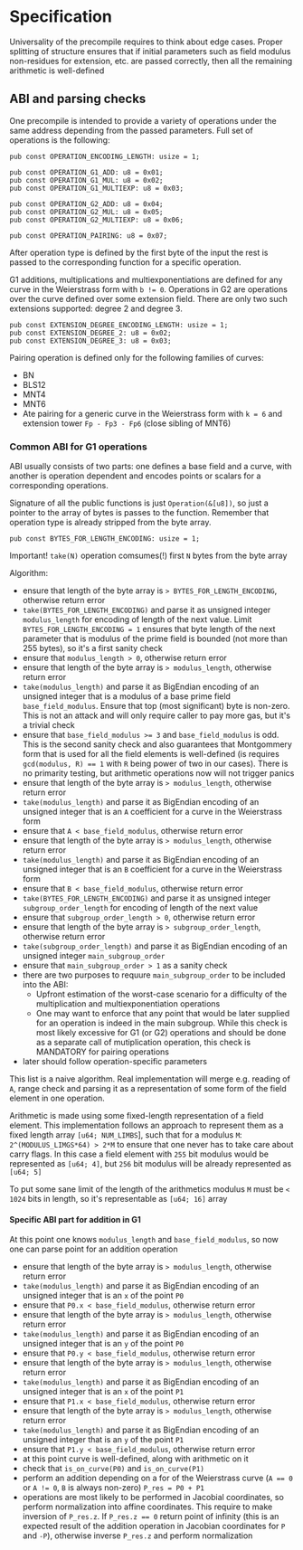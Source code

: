 # Specification

Universality of the precompile requires to think about edge cases. Proper splitting of structure ensures that if initial parameters such as field modulus non-residues for extension, etc. are passed correctly, then all the remaining arithmetic is well-defined

## ABI and parsing checks

One precompile is intended to provide a variety of operations under the same address depending from the passed parameters. Full set of operations is the following:
```
pub const OPERATION_ENCODING_LENGTH: usize = 1;

pub const OPERATION_G1_ADD: u8 = 0x01;
pub const OPERATION_G1_MUL: u8 = 0x02;
pub const OPERATION_G1_MULTIEXP: u8 = 0x03;

pub const OPERATION_G2_ADD: u8 = 0x04;
pub const OPERATION_G2_MUL: u8 = 0x05;
pub const OPERATION_G2_MULTIEXP: u8 = 0x06;

pub const OPERATION_PAIRING: u8 = 0x07;
```

After operation type is defined by the first byte of the input the rest is passed to the corresponding function for a specific operation.

G1 additions, multiplications and multiexponentiations are defined for any curve in the Weierstrass form with `b != 0`. Operations in G2 are operations over the curve defined over some extension field. There are only two such extensions supported: degree 2 and degree 3.

```
pub const EXTENSION_DEGREE_ENCODING_LENGTH: usize = 1;
pub const EXTENSION_DEGREE_2: u8 = 0x02;
pub const EXTENSION_DEGREE_3: u8 = 0x03;
```

Pairing operation is defined only for the following families of curves:
- BN
- BLS12
- MNT4
- MNT6
- Ate pairing for a generic curve in the Weierstrass form with `k = 6` and extension tower `Fp - Fp3 - Fp6` (close sibling of MNT6)

### Common ABI for G1 operations

ABI usually consists of two parts: one defines a base field and a curve, with another is operation dependent and encodes points or scalars for a corresponding operations. 

Signature of all the public functions is just `Operation(&[u8])`, so just a pointer to the array of bytes is passes to the function. Remember that operation type is already stripped from the byte array.

```
pub const BYTES_FOR_LENGTH_ENCODING: usize = 1;
```

Important! `take(N)` operation comsumes(!) first `N` bytes from the byte array

Algorithm:
- ensure that length of the byte array is `> BYTES_FOR_LENGTH_ENCODING`, otherwise return error
- `take(BYTES_FOR_LENGTH_ENCODING)` and parse it as unsigned integer `modulus_length` for encoding of length of the next value. Limit `BYTES_FOR_LENGTH_ENCODING = 1` ensures that byte length of the next parameter that is modulus of the prime field is bounded (not more than 255 bytes), so it's a first sanity check
- ensure that `modulus_length > 0`, otherwise return error
- ensure that length of the byte array is `> modulus_length`, otherwise return error
- `take(modulus_length)` and parse it as BigEndian encoding of an unsigned integer that is a modulus of a base prime field `base_field_modulus`. Ensure that top (most significant) byte is non-zero. This is not an attack and will only require caller to pay more gas, but it's a trivial check
- ensure that `base_field_modulus >= 3` and `base_field_modulus` is odd. This is the second sanity check and also guarantees that Montgommery form that is used for all the field elements is well-defined (is requires `gcd(modulus, R) == 1` with `R` being power of two in our cases). There is no primarity testing, but arithmetic operations now will not trigger panics
- ensure that length of the byte array is `> modulus_length`, otherwise return error
- `take(modulus_length)` and parse it as BigEndian encoding of an unsigned integer that is an `A` coefficient for a curve in the Weierstrass form
- ensure that `A < base_field_modulus`, otherwise return error
- ensure that length of the byte array is `> modulus_length`, otherwise return error
- `take(modulus_length)` and parse it as BigEndian encoding of an unsigned integer that is an `B` coefficient for a curve in the Weierstrass form
- ensure that `B < base_field_modulus`, otherwise return error
- `take(BYTES_FOR_LENGTH_ENCODING)` and parse it as unsigned integer `subgroup_order_length` for encoding of length of the next value
- ensure that `subgroup_order_length > 0`, otherwise return error
- ensure that length of the byte array is `> subgroup_order_length`, otherwise return error
- `take(subgroup_order_length)` and parse it as BigEndian encoding of an unsigned integer `main_subgroup_order`
- ensure that `main_subgroup_order > 1` as a sanity check
- there are two purposes to requure `main_subgroup_order` to be included into the ABI:
  - Upfront estimation of the worst-case scenario for a difficulty of the multiplication and multiexponentiation operations
  - One may want to enforce that any point that would be later supplied for an operation is indeed in the main subgroup. While this check is most likely excessive for G1 (or G2) operations and should be done as a separate call of mutiplication operation, this check is MANDATORY for pairing operations
- later should follow operation-specific parameters
  
This list is a naive algorithm. Real implementation will merge e.g. reading of `A`, range check and parsing it as a representation of some form of the field element in one operation.

Arithmetic is made using some fixed-length representation of a field element. This implementation follows an approach to represent them as a fixed length array `[u64; NUM_LIMBS`], such that for a modulus `M`: `2^(MODULUS_LIMGS*64) > 2*M` to ensure that one never has to take care about carry flags. In this case a field element with `255` bit modulus would be represented as `[u64; 4]`, but `256` bit modulus will be already represented as `[u64; 5]`

To put some sane limit of the length of the arithmetics modulus `M` must be `< 1024` bits in length, so it's representable as `[u64; 16]` array

#### Specific ABI part for addition in G1

At this point one knows `modulus_length` and `base_field_modulus`, so now one can parse point for an addition operation

- ensure that length of the byte array is `> modulus_length`, otherwise return error
- `take(modulus_length)` and parse it as BigEndian encoding of an unsigned integer that is an `x` of the point `P0`
- ensure that `P0.x < base_field_modulus`, otherwise return error
- ensure that length of the byte array is `> modulus_length`, otherwise return error
- `take(modulus_length)` and parse it as BigEndian encoding of an unsigned integer that is an `y` of the point `P0`
- ensure that `P0.y < base_field_modulus`, otherwise return error
- ensure that length of the byte array is `> modulus_length`, otherwise return error
- `take(modulus_length)` and parse it as BigEndian encoding of an unsigned integer that is an `x` of the point `P1`
- ensure that `P1.x < base_field_modulus`, otherwise return error
- ensure that length of the byte array is `> modulus_length`, otherwise return error
- `take(modulus_length)` and parse it as BigEndian encoding of an unsigned integer that is an `y` of the point `P1`
- ensure that `P1.y < base_field_modulus`, otherwise return error
- at this point curve is well-defined, along with arithmetic on it
- check that `is_on_curve(P0)` and `is_on_curve(P1)`
- perform an addition depending on a for of the Weierstrass curve (`A == 0` or `A != 0`, `B` is always non-zero) `P_res = P0 + P1`
- operations are most likely to be performed in Jacobial coordinates, so perform normalization into affine coordinates. This require to make inversion of `P_res.z`. If `P_res.z == 0` return point of infinity (this is an expected result of the addition operation in Jacobian coordinates for `P` and `-P`), otherwise inverse `P_res.z` and perform normalization


